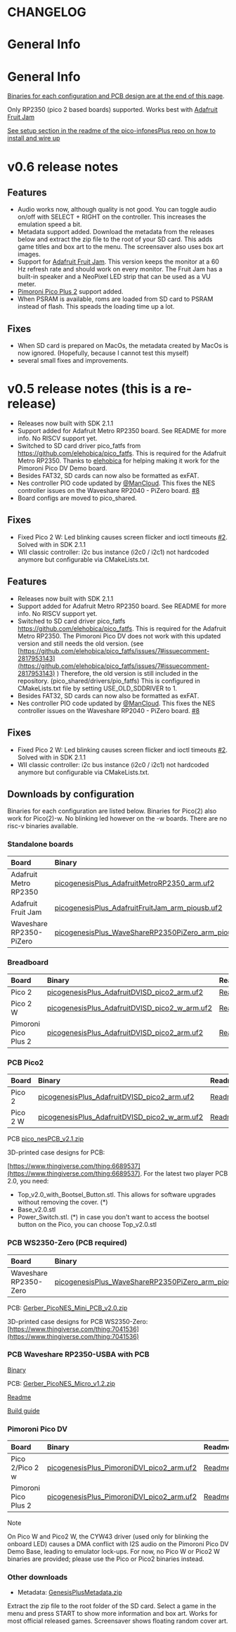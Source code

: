 # CHANGELOG

# General Info

# General Info

[Binaries for each configuration and PCB design are at the end of this page](#downloads___).

Only RP2350 (pico 2 based boards) supported. Works best with [Adafruit Fruit Jam](https://www.adafruit.com/product/6200)


[See setup section in the readme of the pico-infonesPlus repo on how to install and wire up](https://github.com/fhoedemakers/pico-infonesPlus#pico-setup)

# v0.6 release notes

## Features

- Audio works now, although quality is not good. You can toggle audio on/off with SELECT + RIGHT on the controller. This increases the emulation speed a bit.
- Metadata support added. Download the metadata from the releases below and extract the zip file to the root of your SD card. This adds game titles and box art to the menu. The screensaver also uses box art images.
- Support for [Adafruit Fruit Jam](https://www.adafruit.com/product/6200). This version keeps the monitor at a 60 Hz refresh rate and should work on every monitor. The Fruit Jam has a built-in speaker and a NeoPixel LED strip that can be used as a VU meter.
- [Pimoroni Pico Plus 2](https://shop.pimoroni.com/products/pimoroni-pico-plus-2?variant=42092668289107) support added.
- When PSRAM is available, roms are loaded from SD card to PSRAM instead of flash. This speads the loading time up a lot.

## Fixes

- When SD card is prepared on MacOs, the metadata created by MacOs is now ignored. (Hopefully, because I cannot test this myself) 
- several small fixes and improvements.

# v0.5 release notes (this is a re-release)

- Releases now built with SDK 2.1.1
- Support added for Adafruit Metro RP2350 board. See README for more info. No RISCV support yet.
- Switched to SD card driver pico_fatfs from https://github.com/elehobica/pico_fatfs. This is required for the Adafruit Metro RP2350. Thanks to [elehobica](https://github.com/elehobica/pico_fatfs) for helping making it work for the Pimoroni Pico DV Demo board.
- Besides FAT32, SD cards can now also be formatted as exFAT.
- Nes controller PIO code updated by [@ManCloud](https://github.com/ManCloud). This fixes the NES controller issues on the Waveshare RP2040 - PiZero board. [#8](https://github.com/fhoedemakers/pico_shared/issues/8)
- Board configs are moved to pico_shared.

## Fixes
- Fixed Pico 2 W: Led blinking causes screen flicker and ioctl timeouts [#2](https://github.com/fhoedemakers/pico_shared/issues/2). Solved with in SDK 2.1.1
- WII classic controller: i2c bus instance (i2c0 / i2c1) not hardcoded anymore but configurable via CMakeLists.txt. 

## Features
- Releases now built with SDK 2.1.1
- Support added for Adafruit Metro RP2350 board. See README for more info. No RISCV support yet.
- Switched to SD card driver pico_fatfs https://github.com/elehobica/pico_fatfs. This is required for the Adafruit Metro RP2350. The Pimoroni Pico DV does not work with this updated version and still needs the old version. (see [https://github.com/elehobica/pico_fatfs/issues/7#issuecomment-2817953143](https://github.com/elehobica/pico_fatfs/issues/7#issuecomment-2817953143) ) Therefore, the old version is still included in the repository. (pico_shared/drivers/pio_fatfs) 
    This is configured in CMakeLists.txt file by setting USE_OLD_SDDRIVER to 1.
- Besides FAT32, SD cards can now also be formatted as exFAT.
- Nes controller PIO code updated by [@ManCloud](https://github.com/ManCloud). This fixes the NES controller issues on the Waveshare RP2040 - PiZero board. [#8](https://github.com/fhoedemakers/pico_shared/issues/8)

## Fixes
- Fixed Pico 2 W: Led blinking causes screen flicker and ioctl timeouts [#2](https://github.com/fhoedemakers/pico_shared/issues/2). Solved with in SDK 2.1.1
- WII classic controller: i2c bus instance (i2c0 / i2c1) not hardcoded anymore but configurable via CMakeLists.txt. 




<a name="downloads___"></a>
## Downloads by configuration

Binaries for each configuration are listed below. Binaries for Pico(2) also work for Pico(2)-w. No blinking led however on the -w boards.
There are no risc-v binaries available.


### Standalone boards

| Board | Binary | Readme | |
|:--|:--|:--|:--|
| Adafruit Metro RP2350 | [picogenesisPlus_AdafruitMetroRP2350_arm.uf2](https://github.com/fhoedemakers/pico-genesisPlus/releases/latest/download/picogenesisPlus_AdafruitMetroRP2350_arm.uf2) | [Readme](https://github.com/fhoedemakers/pico-infonesPlus/blob/main/README.md#adafruit-metro-rp2350) | |
| Adafruit Fruit Jam | [picogenesisPlus_AdafruitFruitJam_arm_piousb.uf2](https://github.com/fhoedemakers/pico-genesisPlus/releases/latest/download/picogenesisPlus_AdafruitFruitJam_arm_piousb.uf2) | [Readme](https://github.com/fhoedemakers/pico-infonesPlus/blob/main/README.md#adafruit-fruit-jam)| |
| Waveshare RP2350-PiZero | [picogenesisPlus_WaveShareRP2350PiZero_arm_piousb.uf2](https://github.com/fhoedemakers/pico-genesisPlus/releases/latest/download/picogenesisPlus_WaveShareRP2350PiZero_arm_piousb.uf2) | [Readme](https://github.com/fhoedemakers/pico-infonesPlus/blob/main/README.md#waveshare-rp2040rp2350-pizero-development-board)| [3-D Printed case](https://github.com/fhoedemakers/pico-infonesPlus/blob/main/README.md#3d-printed-case-for-rp2040rp2350-pizero) |

### Breadboard

| Board | Binary | Readme |
|:--|:--|:--|
| Pico 2 | [picogenesisPlus_AdafruitDVISD_pico2_arm.uf2](https://github.com/fhoedemakers/pico-genesisPlus/releases/latest/download/picogenesisPlus_AdafruitDVISD_pico2_arm.uf2) | [Readme](https://github.com/fhoedemakers/pico-infonesPlus/blob/main/README.md#raspberry-pi-pico-or-pico-2-setup-with-adafruit-hardware-and-breadboard) |
| Pico 2 W | [picogenesisPlus_AdafruitDVISD_pico2_w_arm.uf2](https://github.com/fhoedemakers/pico-genesisPlus/releases/latest/download/picogenesisPlus_AdafruitDVISD_pico2_w_arm.uf2) | [Readme](https://github.com/fhoedemakers/pico-infonesPlus/blob/main/README.md#raspberry-pi-pico-or-pico-2-setup-with-adafruit-hardware-and-breadboard) |
| Pimoroni Pico Plus 2 | [picogenesisPlus_AdafruitDVISD_pico2_arm.uf2](https://github.com/fhoedemakers/pico-genesisPlus/releases/latest/download/picogenesisPlus_AdafruitDVISD_pico2_arm.uf2) | [Readme](https://github.com/fhoedemakers/pico-infonesPlus/blob/main/README.md#raspberry-pi-pico-or-pico-2-setup-with-adafruit-hardware-and-breadboard) |


### PCB Pico2

| Board | Binary | Readme |
|:--|:--|:--|
| Pico 2 | [picogenesisPlus_AdafruitDVISD_pico2_arm.uf2](https://github.com/fhoedemakers/pico-genesisPlus/releases/latest/download/picogenesisPlus_AdafruitDVISD_pico2_arm.uf2) | [Readme](https://github.com/fhoedemakers/pico-infonesPlus/blob/main/README.md#pcb-with-raspberry-pi-pico-or-pico-2) |
| Pico 2 W | [picogenesisPlus_AdafruitDVISD_pico2_w_arm.uf2](https://github.com/fhoedemakers/pico-genesisPlus/releases/latest/download/picogenesisPlus_AdafruitDVISD_pico2_w_arm.uf2) | [Readme](https://github.com/fhoedemakers/pico-infonesPlus/blob/main/README.md#pcb-with-raspberry-pi-pico-or-pico-2) |

PCB [pico_nesPCB_v2.1.zip](https://github.com/fhoedemakers/pico-genesisPlus/releases/latest/download/pico_nesPCB_v2.1.zip)

3D-printed case designs for PCB:

[https://www.thingiverse.com/thing:6689537](https://www.thingiverse.com/thing:6689537). 
For the latest two player PCB 2.0, you need:

- Top_v2.0_with_Bootsel_Button.stl. This allows for software upgrades without removing the cover. (*)
- Base_v2.0.stl
- Power_Switch.stl.
(*) in case you don't want to access the bootsel button on the Pico, you can choose Top_v2.0.stl

### PCB WS2350-Zero (PCB required)

| Board | Binary | Readme |
|:--|:--|:--|
| Waveshare RP2350-Zero | [picogenesisPlus_WaveShareRP2350PiZero_arm_piousb.uf2](https://github.com/fhoedemakers/pico-genesisPlus/releases/latest/download/picogenesisPlus_WaveShareRP2350PiZero_arm_piousb.uf2) | [Readme](https://github.com/fhoedemakers/pico-infonesPlus/blob/main/README.md#pcb-with-waveshare-rp2040rp2350-zero) |

PCB: [Gerber_PicoNES_Mini_PCB_v2.0.zip](https://github.com/fhoedemakers/pico-genesisPlus/releases/latest/download/Gerber_PicoNES_Mini_PCB_v2.0.zip)

3D-printed case designs for PCB WS2350-Zero:
[https://www.thingiverse.com/thing:7041536](https://www.thingiverse.com/thing:7041536)

### PCB Waveshare RP2350-USBA with PCB
[Binary](https://github.com/fhoedemakers/pico-genesisPlus/releases/latest/download/picogenesisPlus_WaveShare2350USBA_arm_piousb.uf2)

PCB: [Gerber_PicoNES_Micro_v1.2.zip](https://github.com/fhoedemakers/pico-genesisPlus/releases/latest/download/Gerber_PicoNES_Micro_v1.2.zip)

[Readme](https://github.com/fhoedemakers/pico-infonesPlus/blob/main/README.md#pcb-with-waveshare-rp2350-usb-a)

[Build guide](https://www.instructables.com/PicoNES-RaspberryPi-Pico-Based-NES-Emulator/)

### Pimoroni Pico DV

| Board | Binary | Readme |
|:--|:--| :--|
| Pico 2/Pico 2 w | [picogenesisPlus_PimoroniDVI_pico2_arm.uf2](https://github.com/fhoedemakers/pico-genesisPlus/releases/latest/download/picogenesisPlus_PimoroniDVI_pico2_arm.uf2) | [Readme](https://github.com/fhoedemakers/pico-infonesPlus/blob/main/README.md#raspberry-pi-pico-or-pico-2-setup-for-pimoroni-pico-dv-demo-base) |
| Pimoroni Pico Plus 2 | [picogenesisPlus_PimoroniDVI_pico2_arm.uf2](https://github.com/fhoedemakers/pico-genesisPlus/releases/latest/download/picogenesisPlus_PimoroniDVI_pico2_arm.uf2) | [Readme](https://github.com/fhoedemakers/pico-infonesPlus/blob/main/README.md#raspberry-pi-pico-or-pico-2-setup-for-pimoroni-pico-dv-demo-base) |

> [!NOTE]
> On Pico W and Pico2 W, the CYW43 driver (used only for blinking the onboard LED) causes a DMA conflict with I2S audio on the Pimoroni Pico DV Demo Base, leading to emulator lock-ups. For now, no Pico W or Pico2 W binaries are provided; please use the Pico or Pico2 binaries instead.


### Other downloads

- Metadata: [GenesisPlusMetadata.zip](https://github.com/fhoedemakers/pico-genesisPlus/releases/latest/download/GenesisPlusMetadata.zip)


Extract the zip file to the root folder of the SD card. Select a game in the menu and press START to show more information and box art. Works for most official released games. Screensaver shows floating random cover art.
